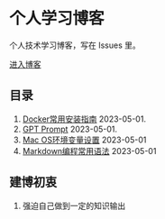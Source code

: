 # 个人学习博客
个人技术学习博客，写在 Issues 里。

[进入博客](https://github.com/TomaChen513/blog/issues)

## 目录
1. [Docker常用安装指南](https://github.com/TomaChen513/blog/issues/1) 2023-05-01. 
1. [GPT Prompt](https://github.com/TomaChen513/blog/issues/1) 2023-05-01. 
1. [Mac OS环境变量设置](https://github.com/TomaChen513/blog/issues/1) 2023-05-01
1. [Markdown编程常用语法](https://github.com/TomaChen513/blog/issues/1) 2023-05-01


## 建博初衷

1. 强迫自己做到一定的知识输出
